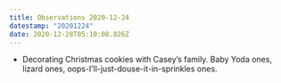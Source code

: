 ```yaml
---
title: Observations 2020-12-24
datestamp: "20201224"
date: 2020-12-28T05:10:08.826Z
---
```

- Decorating Christmas cookies with Casey’s family. Baby Yoda ones, lizard ones, oops-I’ll-just-douse-it-in-sprinkles ones.